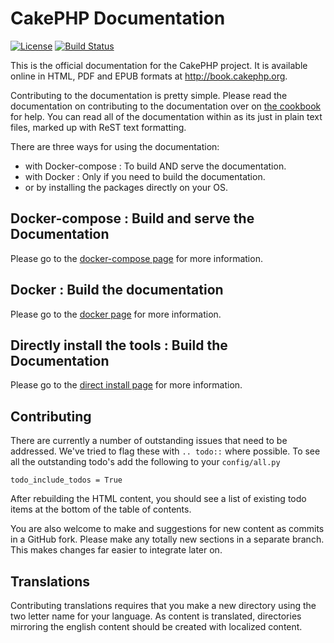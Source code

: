 CakePHP Documentation
=====================

[![License](https://img.shields.io/badge/license-MIT-brightgreen.svg?style=flat-square)](LICENSE.txt)
[![Build Status](https://img.shields.io/travis/cakephp/docs/3.0.svg?style=flat-square)](https://travis-ci.org/cakephp/docs)

This is the official documentation for the CakePHP project. It is available online in HTML, PDF and EPUB formats at http://book.cakephp.org.

Contributing to the documentation is pretty simple. Please read the documentation on contributing to the documentation over on [the cookbook](http://book.cakephp.org/3.0/en/contributing/documentation.html) for help. You can read all of the documentation within as its just in plain text files, marked up with ReST text formatting.

There are three ways for using the documentation:
- with Docker-compose : To build AND serve the documentation.
- with Docker : Only if you need to build the documentation.
- or by installing the packages directly on your OS.

## Docker-compose : Build and serve the Documentation

Please go to the [docker-compose page](docs/docker-compose.md) for more information.

## Docker : Build the documentation

Please go to the [docker page](docs/docker.md) for more information.

## Directly install the tools : Build the Documentation

Please go to the [direct install page](docs/direct-install.md) for more information.

## Contributing

There are currently a number of outstanding issues that need to be addressed. We've tried to flag these with `.. todo::` where possible. To see all the outstanding todo's add the following to your `config/all.py`

    todo_include_todos = True

After rebuilding the HTML content, you should see a list of existing todo items at the bottom of the table of contents.

You are also welcome to make and suggestions for new content as commits in a GitHub fork. Please make any totally new sections in a separate branch. This makes changes far easier to integrate later on.

## Translations

Contributing translations requires that you make a new directory using the two letter name for your language. As content is translated, directories mirroring the english content should be created with localized content.
